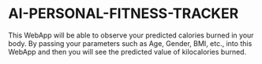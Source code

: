 # AI-PERSONAL-FITNESS-TRACKER
This WebApp will be able to observe your predicted calories burned in your body. By passing your parameters such as Age, Gender, BMI, etc., into this WebApp and then you will see the predicted value of kilocalories burned.

